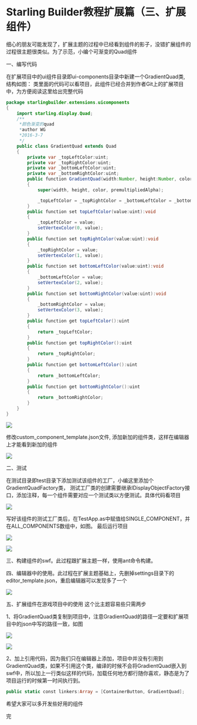 # Starling Builder教程扩展篇（三、扩展组件）

细心的朋友可能发现了，扩展主题的过程中已经看到组件的影子，没错扩展组件的过程很主题很类似。为了示范，小编个可渐变的Quad组件

一、编写代码

在扩展项目中的ui组件目录即ui-components目录中新建一个GradientQuad类, 结构如图：
类里面的代码可以看项目，此组件已经合并到作者Git上的扩展项目中，为方便阅读这里给出完整代码

```java
package starlingbuilder.extensions.uicomponents
{
    import starling.display.Quad;
    /**
     *颜色渐变的quad
     *author WG
     *2016-3-7
     */
    public class GradientQuad extends Quad
    {
        private var _topLeftColor:uint;
        private var _topRightColor:uint;
        private var _bottomLeftColor:uint;
        private var _bottomRightColor:uint;
        public function GradientQuad(width:Number, height:Number, color:uint=0xffffff, premultipliedAlpha:Boolean=true ):void
        {
            super(width, height, color, premultipliedAlpha);

            _topLeftColor = _topRightColor = _bottomLeftColor = _bottomRightColor = 0xffffff;
        }
        public function set topLeftColor(value:uint):void
        {
            _topLeftColor = value;
            setVertexColor(0, value);
        }
        public function set topRightColor(value:uint):void
        {
            _topRightColor = value;
            setVertexColor(1, value);
        }
        public function set bottomLeftColor(value:uint):void
        {
            _bottomLeftColor = value;
            setVertexColor(2, value);
        }
        public function set bottomRightColor(value:uint):void
        {
            _bottomRightColor = value;
            setVertexColor(3, value);
        }
        public function get topLeftColor():uint
        {
            return _topLeftColor;
        }
        public function get topRightColor():uint
        {
            return _topRightColor;
        }
        public function get bottomLeftColor():uint
        {
            return _bottomLeftColor;
        }
        public function get bottomRightColor():uint
        {
            return _bottomRightColor;
        }
    }
}
```

![](https://raw.githubusercontent.com/yuhengh/starling-builder-tutorial/cn/images/components/01.png)

修改custom_component_template.json文件, 添加新加的组件类，这样在编辑器上才能看到新加的组件


![](https://raw.githubusercontent.com/yuhengh/starling-builder-tutorial/cn/images/components/02.png)

二、测试

在测试目录即test目录下添加测试该组件的工厂，小编这里添加个GradientQuadFactory类，
测试工厂类的创建需要继承IDisplayObjectFactory接口，添加注释，每一个组件需要对应一个测试类以方便测试。具体代码看项目

![](https://raw.githubusercontent.com/yuhengh/starling-builder-tutorial/cn/images/components/03.png)

写好该组件的测试工厂类后，在TestApp.as中赋值给SINGLE_COMPONENT，并在ALL_COMPONENTS数组中，如图。 最后运行项目

![](https://raw.githubusercontent.com/yuhengh/starling-builder-tutorial/cn/images/components/04.png)

![](https://raw.githubusercontent.com/yuhengh/starling-builder-tutorial/cn/images/components/05.png)

三、构建组件的swf。此过程跟扩展主题一样，使用ant命令构建。

四、编辑器中的使用。此过程在扩展主题基础上，先删掉settings目录下的editor_template.json，重启编辑器可以发现多了一个

![](https://raw.githubusercontent.com/yuhengh/starling-builder-tutorial/cn/images/components/06.png)

五、扩展组件在游戏项目中的使用
这个比主题容易些只需两步

1、将GradientQuad类复制到项目中，注意GradientQuad的路径一定要和扩展项目中的json中写的路径一致，如图

![](https://raw.githubusercontent.com/yuhengh/starling-builder-tutorial/cn/images/components/07.png)

![](https://raw.githubusercontent.com/yuhengh/starling-builder-tutorial/cn/images/components/08.png)

2、加上引用代码，因为我们只在编辑器上添加，项目中并没有引用到GradientQuad类，如果不引用这个类，编译的时候不会将GradientQuad嵌入到swf中，所以加上一行类似这样的代码，加载任何地方都行随你喜欢，静态是为了项目运行的时候第一时间执行到。

```actionscript
public static const linkers:Array = [ContainerButton, GradientQuad];
```

希望大家可以多开发些好用的组件

完

